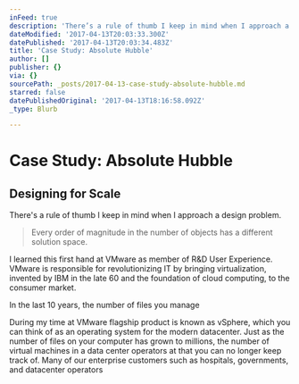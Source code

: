 ```yaml
---
inFeed: true
description: 'There’s a rule of thumb I keep in mind when I approach a design problem. '
dateModified: '2017-04-13T20:03:33.300Z'
datePublished: '2017-04-13T20:03:34.483Z'
title: 'Case Study: Absolute Hubble'
author: []
publisher: {}
via: {}
sourcePath: _posts/2017-04-13-case-study-absolute-hubble.md
starred: false
datePublishedOriginal: '2017-04-13T18:16:58.092Z'
_type: Blurb

---
```

# Case Study: Absolute Hubble

## Designing for Scale

There's a rule of thumb I keep in mind when I approach a design problem. 
> 
> Every order of magnitude in the number of objects has a different solution space. 

I learned this first hand at VMware as member of R&D User Experience. VMware is responsible for revolutionizing IT by bringing virtualization, invented by IBM in the late 60 and the foundation of cloud computing, to the consumer market.

In the last 10 years, the number of files you manage

During my time at VMware flagship product is known as vSphere, which you can think of as an operating system for the modern datacenter. Just as the number of files on your computer has grown to millions, the number of virtual machines in a data center operators at that you can no longer keep track of. Many of our enterprise customers such as hospitals, governments, and datacenter operators
